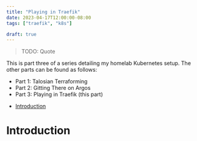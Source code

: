 ```yaml
---
title: "Playing in Traefik"
date: 2023-04-17T12:00:00-08:00
tags: ["traefik", "k8s"]

draft: true
---
```


> TODO: Quote

<!--more-->

This is part three of a series detailing my homelab Kubernetes setup.
The other parts can be found as follows:

  - Part 1: Talosian Terraforming
  - Part 2: Gitting There on Argos
  - Part 3: Playing in Traefik (this part)

<!-- START doctoc generated TOC please keep comment here to allow auto update -->
<!-- DON'T EDIT THIS SECTION, INSTEAD RE-RUN doctoc TO UPDATE -->

- [Introduction](#introduction)

<!-- END doctoc generated TOC please keep comment here to allow auto update -->

# Introduction
